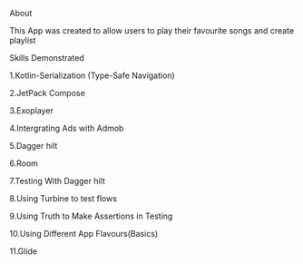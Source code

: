 About

This App was created to allow users to play their favourite songs and create playlist


Skills Demonstrated

1.Kotlin-Serialization (Type-Safe Navigation)

2.JetPack Compose

3.Exoplayer

4.Intergrating Ads with Admob 

5.Dagger hilt

6.Room

7.Testing With Dagger hilt

8.Using Turbine to test flows

9.Using Truth to Make Assertions in Testing

10.Using Different App Flavours(Basics)

11.Glide
